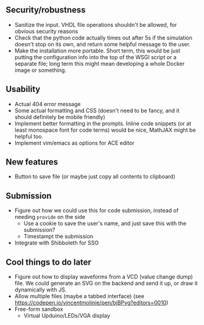 ## Security/robustness
* Sanitize the input.  VHDL file operations shouldn't be allowed, for obvious security reasons
* Check that the python code actually times out after 5s if the simulation doesn't stop on its own, and return some helpful message to the user.
* Make the installation more portable.  Short term, this would be just putting the configuration info into the top of the WSGI script or a separate file; long term this might mean developing a whole Docker image or something.

## Usability
* Actual 404 error message
* Some actual formatting and CSS (doesn't need to be fancy, and it should definitely be mobile friendly)
* Implement better formatting in the prompts.  Inline code snippets (or at least monospace font for code terms) would be nice, MathJAX might be helpful too.
* Implement vim/emacs as options for ACE editor

## New features
* Button to save file (or maybe just copy all contents to clipboard)

## Submission
* Figure out how we could use this for code submission, instead of needing `provide` on the side
  * Use a cookie to save the user's name, and just save this with the submission?
  * Timestampt the submission
* Integrate with Shibboleth for SSO

## Cool things to do later
* Figure out how to display waveforms from a VCD (value change dump) file.  We could generate an SVG on the backend and send it up, or draw it dynamically with JS.
* Allow multiple files (maybe a tabbed interface) (see https://codepen.io/vincentmolinie/pen/bjBPvg?editors=0010)
* Free-form sandbox
  * Virtual Upduino/LEDs/VGA display
